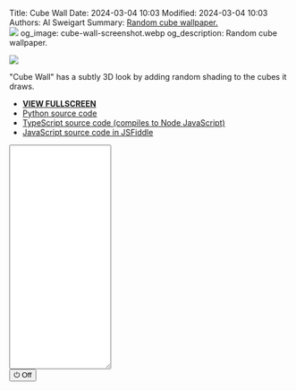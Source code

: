 Title: Cube Wall
Date: 2024-03-04 10:03
Modified: 2024-03-04 10:03
Authors: Al Sweigart
Summary: <a href="{filename}cube-wall.md">Random cube wallpaper.<br><img src="{static}/images/cube-wall-screenshot.webp" style="max-width: 640px;"></a>
og_image: cube-wall-screenshot.webp
og_description: Random cube wallpaper.

<img src="{static}/images/cube-wall-screenshot.webp" style="max-width: 640px;">

"Cube Wall" has a subtly 3D look by adding random shading to the cubes it draws.


* **[VIEW FULLSCREEN](/static/cubewall-fullscreen.html)**
* [Python source code](https://github.com/asweigart/scrollart/blob/main/python/cubewall.py)
* [TypeScript source code (compiles to Node JavaScript)](https://github.com/asweigart/scrollart/blob/main/typescript/cubewall.ts)
* [JavaScript source code in JSFiddle](https://jsfiddle.net/asweigart/5Lz0wfbr/)

<div><textarea id="bextOutput" readonly style="height: 400px;"></textarea><br /><button type="button" onclick="running = !running;">&#x23FB; Off</button></div>
<script src="/static/bext.js"></script><link rel="stylesheet" href="/static/bext.css">
<script>// SCROLL CODE

bextRowBuffer = 256;  // Change this to whatever size you want, or -1 for infinite buffer.
const DELAY = 100;
const DENSITY = 0.35;
const width = 220;
let running = true;

async function main() {

    while (running) {
        let segmentWidth = Math.floor(width / 18);

        let row1 = '';
        let row2 = '';
        let row3 = '';
        let row4 = '';
        let row5 = '';
        let row6 = '';

        let top1Shading = '';
        let top1ShadingBottom = '';
        let top2Shading = '';
        let top2ShadingBottom = '';
        let bottom1Shading = '';
        let bottom1ShadingBottom = '';
        let bottom2Shading = '';
        let bottom2ShadingBottom = '';
        let side1Shading = '';
        

        for (let i = 0; i < segmentWidth; i++) {
            if (Math.random() < DENSITY) {
                top1Shading = '/////';
                top1ShadingBottom = '_/_/_';
            } else {
                top1Shading = '     ';
                top1ShadingBottom = '_____';
            }

            if (Math.random() < DENSITY) {
                top2Shading = '/////';
                top2ShadingBottom = '_/_/_';
            } else {
                top2Shading = '     ';
                top2ShadingBottom = '_____';
            }

            if (Math.random() < DENSITY) {
                bottom1Shading = '\\\\\\\\\\';
                bottom1ShadingBottom = '_\\_\\_';
            } else {
                bottom1Shading = '     ';
                bottom1ShadingBottom = '_____';
            }

            if (Math.random() < DENSITY) {
                bottom2Shading = '\\\\\\\\\\';
                bottom2ShadingBottom = '_\\_\\_';
            } else {
                bottom2Shading = '     ';
                bottom2ShadingBottom = '_____';
            }

            if (Math.random() < DENSITY) {
                if (Math.random() < 0.5) {
                    side1Shading = '\\\\';
                } else {
                    side1Shading = '//';
                }
            } else {
                side1Shading = '  ';
            }

            row1 += `  /${top1Shading}/\\${bottom2Shading}\\  `;
            row2 += ` /${top1Shading}/${side1Shading}\\${bottom2Shading}\\ `;
            row3 += `/${top1ShadingBottom}/${side1Shading.repeat(2)}\\${bottom2ShadingBottom}\\`;
            row4 += `\\${bottom1Shading}\\${side1Shading.repeat(2)}/${top2Shading}/`;
            row5 += ` \\${bottom1Shading}\\${side1Shading}/${top2Shading}/ `;
            row6 += `  \\${bottom1ShadingBottom}\\/${top2ShadingBottom}/  `;
        }

        print(row1); await sleep(DELAY);
        print(row2); await sleep(DELAY);
        print(row3); await sleep(DELAY);
        print(row4); await sleep(DELAY);
        print(row5); await sleep(DELAY);
        print(row6); await sleep(DELAY);
    }
}

main();
</script>